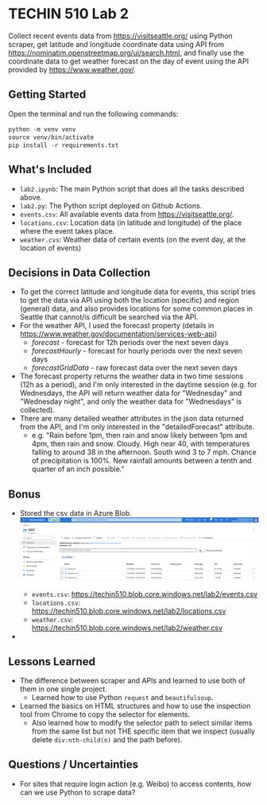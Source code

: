 # TECHIN 510 Lab 2
Collect recent events data from https://visitseattle.org/ using Python scraper, get latitude and longitude coordinate data using API from https://nominatim.openstreetmap.org/ui/search.html, and finally use the coordinate data to get weather forecast on the day of event using the API provided by https://www.weather.gov/.

## Getting Started
Open the terminal and run the following commands:

```
python -m venv venv
source venv/bin/activate
pip install -r requirements.txt
```

## What's Included
- `lab2.ipynb`: The main Python script that does all the tasks described above.
- `lab2.py`: The Python script deployed on Github Actions.
- `events.csv`: All available events data from https://visitseattle.org/.
- `locations.csv`: Location data (in latitude and longitude) of the place where the event takes place.
- `weather.cvs`: Weather data of certain events (on the event day, at the location of events)

## Decisions in Data Collection
- To get the correct latitude and longitude data for events, this script tries to get the data via API using both the location (specific) and region (general) data, and also provides locations for some common places in Seattle that cannot/is difficult be searched via the API.
- For the weather API, I used the forecast property (details in https://www.weather.gov/documentation/services-web-api)
    - _forecast_ - forecast for 12h periods over the next seven days
    - _forecastHourly_ - forecast for hourly periods over the next seven days
    - _forecastGridData_ - raw forecast data over the next seven days
- The forecast property returns the weather data in two time sessions (12h as a period), and I'm only interested in the daytime session (e.g. for Wednesdays, the API will return weather data for "Wednesday" and "Wednesday night", and only the weather data for "Wednesdays" is collected).
- There are many detailed weather attributes in the json data returned from the API, and I'm only interested in the "detailedForecast" attribute.
    - e.g. "Rain before 1pm, then rain and snow likely between 1pm and 4pm, then rain and snow. Cloudy. High near 40, with temperatures falling to around 38 in the afternoon. South wind 3 to 7 mph. Chance of precipitation is 100%. New rainfall amounts between a tenth and quarter of an inch possible."

## Bonus
- Stored the csv data in Azure Blob.
![blob](./img/blob.png)
    - `events.csv`: https://techin510.blob.core.windows.net/lab2/events.csv 
    - `locations.csv`: https://techin510.blob.core.windows.net/lab2/locations.csv 
    - `weather.csv`: https://techin510.blob.core.windows.net/lab2/weather.csv 
- 


## Lessons Learned
- The difference between scraper and APIs and learned to use both of them in one single project.
    - Learned how to use Python `request` and `beautifulsoup`.
- Learned the basics on HTML structures and how to use the inspection tool from Chrome to copy the selector for elements.
    - Also learned how to modify the selector path to select similar items from the same list but not THE specific item that we inspect (usually delete `div:nth-child(n)` and the path before).

## Questions / Uncertainties
- For sites that require login action (e.g. Weibo) to access contents, how can we use Python to scrape data? 
